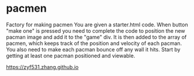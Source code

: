 # pacmen
Factory for making pacmen
You are given a starter.html code.
When button "make one" is pressed you need to complete the code 
to position the new pacman image and add it to the "game" div. It is then added to the array of pacmen, which keeps track of the position and velocity of each pacman.
You also need to make each pacman bounce off any wall it hits. 
Start by getting at least one pacman positioned and viewable. 

 https://zyf531.zhang.github.io
